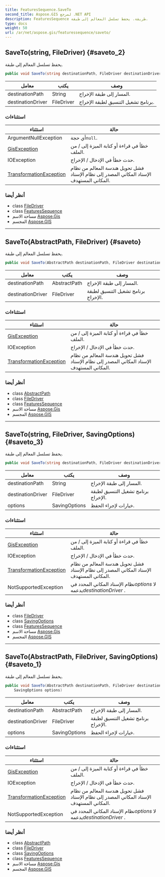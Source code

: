 ```yaml
---
title: FeaturesSequence.SaveTo
second_title: Aspose.GIS لمرجع .NET API
description: FeaturesSequence طريقة. يحفظ تسلسل المعالم إلى طبقة.
type: docs
weight: 50
url: /ar/net/aspose.gis/featuressequence/saveto/
---
```

## SaveTo(string, FileDriver) {#saveto_2}

يحفظ تسلسل المعالم إلى طبقة.

```csharp
public void SaveTo(string destinationPath, FileDriver destinationDriver)
```

| معامل | يكتب | وصف |
| --- | --- | --- |
| destinationPath | String | المسار إلى طبقة الإخراج. |
| destinationDriver | FileDriver | برنامج تشغيل التنسيق لطبقة الإخراج. |

### استثناءات

| استثناء | حالة |
| --- | --- |
| ArgumentNullException | أي حجة`null`. |
| [GisException](../../gisexception/) | خطأ في قراءة أو كتابة الميزة إلى / من الملف. |
| IOException | حدث خطأ في الإدخال / الإخراج. |
| [TransformationException](../../../aspose.gis.spatialreferencing/transformationexception/) | فشل تحويل هندسة المعالم من نظام الإسناد المكاني المصدر إلى نظام الإسناد المكاني المستهدف. |

### أنظر أيضا

* class [FileDriver](../../filedriver/)
* class [FeaturesSequence](../)
* مساحة الاسم [Aspose.Gis](../../featuressequence/)
* المجسم [Aspose.GIS](../../../)

---

## SaveTo(AbstractPath, FileDriver) {#saveto}

يحفظ تسلسل المعالم إلى طبقة.

```csharp
public void SaveTo(AbstractPath destinationPath, FileDriver destinationDriver)
```

| معامل | يكتب | وصف |
| --- | --- | --- |
| destinationPath | AbstractPath | المسار إلى طبقة الإخراج. |
| destinationDriver | FileDriver | برنامج تشغيل التنسيق لطبقة الإخراج. |

### استثناءات

| استثناء | حالة |
| --- | --- |
| [GisException](../../gisexception/) | خطأ في قراءة أو كتابة الميزة إلى / من الملف. |
| IOException | حدث خطأ في الإدخال / الإخراج. |
| [TransformationException](../../../aspose.gis.spatialreferencing/transformationexception/) | فشل تحويل هندسة المعالم من نظام الإسناد المكاني المصدر إلى نظام الإسناد المكاني المستهدف. |

### أنظر أيضا

* class [AbstractPath](../../abstractpath/)
* class [FileDriver](../../filedriver/)
* class [FeaturesSequence](../)
* مساحة الاسم [Aspose.Gis](../../featuressequence/)
* المجسم [Aspose.GIS](../../../)

---

## SaveTo(string, FileDriver, SavingOptions) {#saveto_3}

يحفظ تسلسل المعالم إلى طبقة.

```csharp
public void SaveTo(string destinationPath, FileDriver destinationDriver, SavingOptions options)
```

| معامل | يكتب | وصف |
| --- | --- | --- |
| destinationPath | String | المسار إلى طبقة الإخراج. |
| destinationDriver | FileDriver | برنامج تشغيل التنسيق لطبقة الإخراج. |
| options | SavingOptions | خيارات لإجراء الحفظ. |

### استثناءات

| استثناء | حالة |
| --- | --- |
| [GisException](../../gisexception/) | خطأ في قراءة أو كتابة الميزة إلى / من الملف. |
| IOException | حدث خطأ في الإدخال / الإخراج. |
| [TransformationException](../../../aspose.gis.spatialreferencing/transformationexception/) | فشل تحويل هندسة المعالم من نظام الإسناد المكاني المصدر إلى نظام الإسناد المكاني المستهدف. |
| NotSupportedException | نظام الإسناد المكاني المحدد في*options* لا يدعمه*destinationDriver* . |

### أنظر أيضا

* class [FileDriver](../../filedriver/)
* class [SavingOptions](../../savingoptions/)
* class [FeaturesSequence](../)
* مساحة الاسم [Aspose.Gis](../../featuressequence/)
* المجسم [Aspose.GIS](../../../)

---

## SaveTo(AbstractPath, FileDriver, SavingOptions) {#saveto_1}

يحفظ تسلسل المعالم إلى طبقة.

```csharp
public void SaveTo(AbstractPath destinationPath, FileDriver destinationDriver, 
    SavingOptions options)
```

| معامل | يكتب | وصف |
| --- | --- | --- |
| destinationPath | AbstractPath | المسار إلى طبقة الإخراج. |
| destinationDriver | FileDriver | برنامج تشغيل التنسيق لطبقة الإخراج. |
| options | SavingOptions | خيارات لإجراء الحفظ. |

### استثناءات

| استثناء | حالة |
| --- | --- |
| [GisException](../../gisexception/) | خطأ في قراءة أو كتابة الميزة إلى / من الملف. |
| IOException | حدث خطأ في الإدخال / الإخراج. |
| [TransformationException](../../../aspose.gis.spatialreferencing/transformationexception/) | فشل تحويل هندسة المعالم من نظام الإسناد المكاني المصدر إلى نظام الإسناد المكاني المستهدف. |
| NotSupportedException | نظام الإسناد المكاني المحدد في*options* لا يدعمه*destinationDriver* . |

### أنظر أيضا

* class [AbstractPath](../../abstractpath/)
* class [FileDriver](../../filedriver/)
* class [SavingOptions](../../savingoptions/)
* class [FeaturesSequence](../)
* مساحة الاسم [Aspose.Gis](../../featuressequence/)
* المجسم [Aspose.GIS](../../../)


